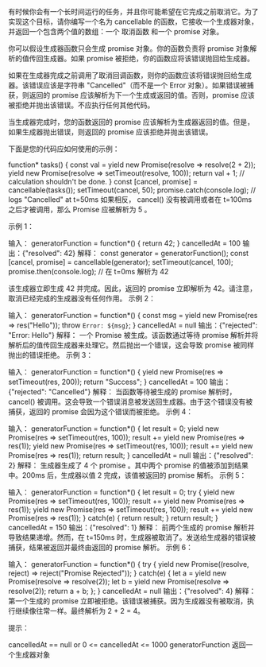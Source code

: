 有时候你会有一个长时间运行的任务，并且你可能希望在它完成之前取消它。为了实现这个目标，请你编写一个名为 cancellable 的函数，它接收一个生成器对象，并返回一个包含两个值的数组：一个 取消函数 和一个 promise 对象。

你可以假设生成器函数只会生成 promise 对象。你的函数负责将 promise 对象解析的值传回生成器。如果 promise 被拒绝，你的函数应将该错误抛回给生成器。

如果在生成器完成之前调用了取消回调函数，则你的函数应该将错误抛回给生成器。该错误应该是字符串 "Cancelled"（而不是一个 Error 对象）。如果错误被捕获，则返回的 promise 应该解析为下一个生成或返回的值。否则，promise 应该被拒绝并抛出该错误。不应执行任何其他代码。

当生成器完成时，您的函数返回的 promise 应该解析为生成器返回的值。但是，如果生成器抛出错误，则返回的 promise 应该拒绝并抛出该错误。

下面是您的代码应如何使用的示例：

function\* tasks() {
const val = yield new Promise(resolve => resolve(2 + 2));
yield new Promise(resolve => setTimeout(resolve, 100));
return val + 1; // calculation shouldn't be done.
}
const [cancel, promise] = cancellable(tasks());
setTimeout(cancel, 50);
promise.catch(console.log); // logs "Cancelled" at t=50ms
如果相反， cancel() 没有被调用或者在 t=100ms 之后才被调用，那么 Promise 应被解析为 5 。

示例 1：

输入：
generatorFunction = function\*() {
return 42;
}
cancelledAt = 100
输出：{"resolved": 42}
解释：
const generator = generatorFunction();
const [cancel, promise] = cancellable(generator);
setTimeout(cancel, 100);
promise.then(console.log); // 在 t=0ms 解析为 42

该生成器立即生成 42 并完成。因此，返回的 promise 立即解析为 42。请注意，取消已经完成的生成器没有任何作用。
示例 2：

输入：
generatorFunction = function\*() {
const msg = yield new Promise(res => res("Hello"));
throw `Error: ${msg}`;
}
cancelledAt = null
输出：{"rejected": "Error: Hello"}
解释：
一个 Promise 被生成。该函数通过等待 promise 解析并将解析后的值传回生成器来处理它。然后抛出一个错误，这会导致 promise 被同样抛出的错误拒绝。
示例 3：

输入：
generatorFunction = function\*() {
yield new Promise(res => setTimeout(res, 200));
return "Success";
}
cancelledAt = 100
输出：{"rejected": "Cancelled"}
解释：
当函数等待被生成的 promise 解析时，cancel() 被调用。这会导致一个错误消息被发送回生成器。由于这个错误没有被捕获，返回的 promise 会因为这个错误而被拒绝。
示例 4：

输入：
generatorFunction = function\*() {
let result = 0;
yield new Promise(res => setTimeout(res, 100));
result += yield new Promise(res => res(1));
yield new Promise(res => setTimeout(res, 100));
result += yield new Promise(res => res(1));
return result;
}
cancelledAt = null
输出：{"resolved": 2}
解释：
生成器生成了 4 个 promise 。其中两个 promise 的值被添加到结果中。200ms 后，生成器以值 2 完成，该值被返回的 promise 解析。
示例 5：

输入：
generatorFunction = function\*() {
let result = 0;
try {
yield new Promise(res => setTimeout(res, 100));
result += yield new Promise(res => res(1));
yield new Promise(res => setTimeout(res, 100));
result += yield new Promise(res => res(1));
} catch(e) {
return result;
}
return result;
}
cancelledAt = 150
输出：{"resolved": 1}
解释：
前两个生成的 promise 解析并导致结果递增。然而，在 t=150ms 时，生成器被取消了。发送给生成器的错误被捕获，结果被返回并最终由返回的 promise 解析。
示例 6：

输入：
generatorFunction = function\*() {
try {
yield new Promise((resolve, reject) => reject("Promise Rejected"));
} catch(e) {
let a = yield new Promise(resolve => resolve(2));
let b = yield new Promise(resolve => resolve(2));
return a + b;
};
}
cancelledAt = null
输出：{"resolved": 4}
解释：
第一个生成的 promise 立即被拒绝。该错误被捕获。因为生成器没有被取消，执行继续像往常一样。最终解析为 2 + 2 = 4。

提示：

cancelledAt == null or 0 <= cancelledAt <= 1000
generatorFunction 返回一个生成器对象
